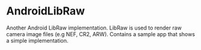 # AndroidLibRaw
Another Android LibRaw implementation.  LibRaw is used to render raw camera image files (e.g NEF, CR2, ARW).   Contains a sample app that shows a simple implementation.

